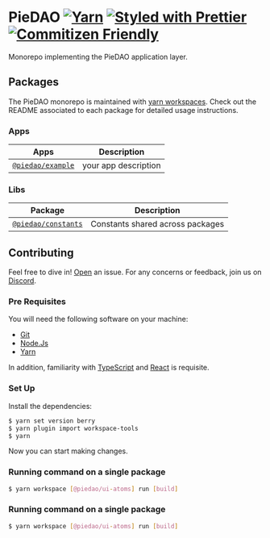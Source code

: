 # PieDAO [![Yarn](https://img.shields.io/badge/maintained%20with-yarn-2d8dbb.svg)](https://yarnpkg.com/) [![Styled with Prettier](https://img.shields.io/badge/code_style-prettier-ff69b4.svg)](https://prettier.io) [![Commitizen Friendly](https://img.shields.io/badge/commitizen-friendly-brightgreen.svg)](http://commitizen.github.io/cz-cli/)

Monorepo implementing the PieDAO application layer.

## Packages

The PieDAO monorepo is maintained with [yarn workspaces](https://yarnpkg.com/features/workspaces). Check out the README
associated to each package for detailed usage instructions.

### Apps

| Apps                                        | Description                                                    |
| ---------------------------------------------- | -------------------------------------------------------------- |
| [`@piedao/example`](/apps/example)             | your app description                        |

### Libs

| Package                                  | Description                                  |
| ---------------------------------------- | -------------------------------------------- |
| [`@piedao/constants`](/packages/constants) | Constants shared across packages        |

## Contributing

Feel free to dive in! [Open](https://github.com/pie-dao/monorepo/issues/new) an issue.
For any concerns or feedback, join us on [Discord](https://discord.piedao.org).

### Pre Requisites
You will need the following software on your machine:

- [Git](https://git-scm.com/downloads)
- [Node.Js](https://nodejs.org/en/download/)
- [Yarn](https://yarnpkg.com/getting-started/install)

In addition, familiarity with [TypeScript](https://typescriptlang.org/) and [React](https://reactjs.org/) is requisite.

### Set Up

Install the dependencies:

```bash
$ yarn set version berry 
$ yarn plugin import workspace-tools
$ yarn
```
Now you can start making changes.

### Running command on a single package
```bash
$ yarn workspace [@piedao/ui-atoms] run [build]
```

### Running command on a single package
```bash
$ yarn workspace [@piedao/ui-atoms] run [build]
```